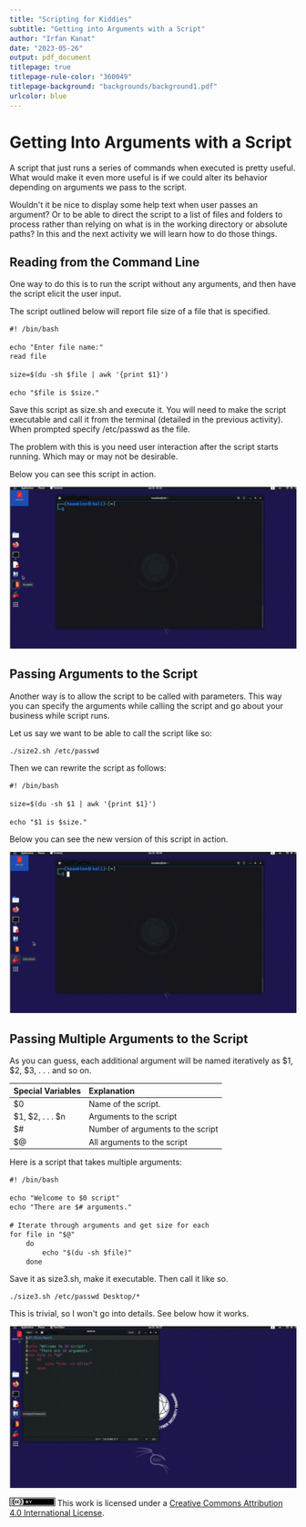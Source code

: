 ```yaml
---
title: "Scripting for Kiddies"
subtitle: "Getting into Arguments with a Script"
author: "Irfan Kanat"
date: "2023-05-26"
output: pdf_document
titlepage: true
titlepage-rule-color: "360049"
titlepage-background: "backgrounds/background1.pdf"
urlcolor: blue
---
```


# Getting Into Arguments with a Script

A script that just runs a series of commands when executed is pretty useful. What would make it even more useful is if we could alter its behavior depending on arguments we pass to the script.

Wouldn't it be nice to display some help text when user passes an argument? Or to be able to direct the script to a list of files and folders to process rather than relying on what is in the working directory or absolute paths? In this and the next activity we will learn how to do those things.

## Reading from the Command Line

One way to do this is to run the script without any arguments, and then have the script elicit the user input.

The script outlined below will report file size of a file that is specified.

    #! /bin/bash
    
    echo "Enter file name:"
    read file
    
    size=$(du -sh $file | awk '{print $1}')
    
    echo "$file is $size."

Save this script as size.sh and execute it. You will need to make the script executable and call it from the terminal (detailed in the previous activity). When prompted specify /etc/passwd as the file.

The problem with this is you need user interaction after the script starts running. Which may or may not be desirable.

Below you can see this script in action.

[![Size script in action](figures/sizeScript.gif)](videos/sizeScript.mp4 "Click to watch with audio")

## Passing Arguments to the Script

Another way is to allow the script to be called with parameters. This way you can specify the arguments while calling the script and go about your business while script runs.

Let us say we want to be able to call the script like so:

    ./size2.sh /etc/passwd

Then we can rewrite the script as follows:

    #! /bin/bash
    
    size=$(du -sh $1 | awk '{print $1}')
    
    echo "$1 is $size."

Below you can see the new version of this script in action.

[![Size2 script in action](figures/size2Script.gif)](videos/size2Script.mp4 "Click to watch with audio")

## Passing Multiple Arguments to the Script

As you can guess, each additional argument will be named iteratively as $1, $2, $3, . . . and so on.

| Special Variables | Explanation |
|:----|:----|
| $0 | Name of the script. |
| $1, $2, . . . $n| Arguments to the script |
| $# | Number of arguments to the script |
| $@ | All arguments to the script |

Here is a script that takes multiple arguments:

    #! /bin/bash
    
    echo "Welcome to $0 script"
    echo "There are $# arguments."
    
    # Iterate through arguments and get size for each
    for file in "$@"
        do
            echo "$(du -sh $file)"
        done

Save it as size3.sh, make it executable. Then call it like so.

    ./size3.sh /etc/passwd Desktop/*

This is trivial, so I won't go into details. See below how it works.

[![Size3 script in action](figures/size3Script.gif)](videos/size3Script.mp4 "Click to watch with audio")



![CC4](CC4.png) This work is licensed under a [Creative Commons Attribution 4.0 International License](http://creativecommons.org/licenses/by/4.0/).